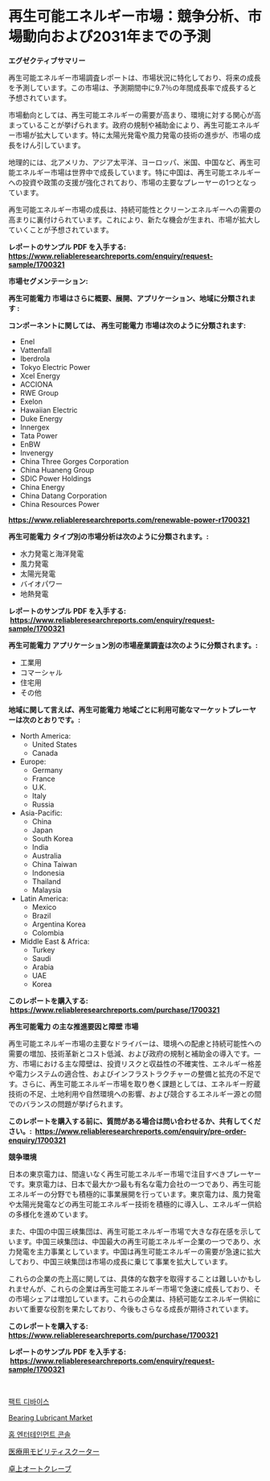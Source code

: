 <p><h1>再生可能エネルギー市場：競争分析、市場動向および2031年までの予測</h1></p><p><strong>エグゼクティブサマリー</strong></p>
<p><p>再生可能エネルギー市場調査レポートは、市場状況に特化しており、将来の成長を予測しています。この市場は、予測期間中に9.7％の年間成長率で成長すると予想されています。</p><p>市場動向としては、再生可能エネルギーの需要が高まり、環境に対する関心が高まっていることが挙げられます。政府の規制や補助金により、再生可能エネルギー市場が拡大しています。特に太陽光発電や風力発電の技術の進歩が、市場の成長をけん引しています。</p><p>地理的には、北アメリカ、アジア太平洋、ヨーロッパ、米国、中国など、再生可能エネルギー市場は世界中で成長しています。特に中国は、再生可能エネルギーへの投資や政策の支援が強化されており、市場の主要なプレーヤーの1つとなっています。</p><p>再生可能エネルギー市場の成長は、持続可能性とクリーンエネルギーへの需要の高まりに裏付けられています。これにより、新たな機会が生まれ、市場が拡大していくことが予想されています。</p></p>
<p><strong>レポートのサンプル PDF を入手する: <a href="https://www.reliableresearchreports.com/enquiry/request-sample/1700321">https://www.reliableresearchreports.com/enquiry/request-sample/1700321</a></strong></p>
<p><strong>市場セグメンテーション:</strong></p>
<p><strong> 再生可能電力 市場はさらに概要、展開、アプリケーション、地域に分類されます :</strong></p>
<p><strong>コンポーネントに関しては、 再生可能電力 市場は次のように分類されます: &nbsp;</strong></p>
<p><ul><li>Enel</li><li>Vattenfall</li><li>Iberdrola</li><li>Tokyo Electric Power</li><li>Xcel Energy</li><li>ACCIONA</li><li>RWE Group</li><li>Exelon</li><li>Hawaiian Electric</li><li>Duke Energy</li><li>Innergex</li><li>Tata Power</li><li>EnBW</li><li>Invenergy</li><li>China Three Gorges Corporation</li><li>China Huaneng Group</li><li>SDIC Power Holdings</li><li>China Energy</li><li>China Datang Corporation</li><li>China Resources Power</li></ul></p>
<p><strong><a href="https://www.reliableresearchreports.com/renewable-power-r1700321">https://www.reliableresearchreports.com/renewable-power-r1700321</a></strong></p>
<p><strong> 再生可能電力 タイプ別の市場分析は次のように分類されます。:</strong></p>
<p><ul><li>水力発電と海洋発電</li><li>風力発電</li><li>太陽光発電</li><li>バイオパワー</li><li>地熱発電</li></ul></p>
<p><strong>レポートのサンプル PDF を入手する: &nbsp;<a href="https://www.reliableresearchreports.com/enquiry/request-sample/1700321">https://www.reliableresearchreports.com/enquiry/request-sample/1700321</a></strong></p>
<p><strong> 再生可能電力 アプリケーション別の市場産業調査は次のように分類されます。:</strong></p>
<p><ul><li>工業用</li><li>コマーシャル</li><li>住宅用</li><li>その他</li></ul></p>
<p><strong>地域に関して言えば、再生可能電力 地域ごとに利用可能なマーケットプレーヤーは次のとおりです。:</strong></p>
<p><ul>
    <li>
        North America:
        <ul>
            <li>United States</li>
            <li>Canada</li>
        </ul>
    </li>
    <li>
        Europe:
        <ul>
            <li>Germany</li>
            <li>France</li>
            <li>U.K.</li>
            <li>Italy</li>
            <li>Russia</li>
        </ul>
    </li>
    <li>
        Asia-Pacific:
        <ul>
            <li>China</li>
            <li>Japan</li>
            <li>South Korea</li>
            <li>India</li>
            <li>Australia</li>
            <li>China Taiwan</li>
            <li>Indonesia</li>
            <li>Thailand</li>
            <li>Malaysia</li>
        </ul>
    </li>
    <li>
        Latin America:
        <ul>
            <li>Mexico</li>
            <li>Brazil</li>
            <li>Argentina Korea</li>
            <li>Colombia</li>
        </ul>
    </li>
    <li>
        Middle East & Africa:
        <ul>
            <li>Turkey</li>
            <li>Saudi</li>
            <li>Arabia</li>
            <li>UAE</li>
            <li>Korea</li>
        </ul>
    </li>
    </ul></p>
<p><strong>このレポートを購入する: &nbsp;<a href="https://www.reliableresearchreports.com/purchase/1700321">https://www.reliableresearchreports.com/purchase/1700321</a></strong></p>
<p><strong>再生可能電力 の主な推進要因と障壁 市場</strong></p>
<p><p>再生可能エネルギー市場の主要なドライバーは、環境への配慮と持続可能性への需要の増加、技術革新とコスト低減、および政府の規制と補助金の導入です。一方、市場における主な障壁は、投資リスクと収益性の不確実性、エネルギー格差や電力システムの適合性、およびインフラストラクチャーの整備と拡充の不足です。さらに、再生可能エネルギー市場を取り巻く課題としては、エネルギー貯蔵技術の不足、土地利用や自然環境への影響、および競合するエネルギー源との間でのバランスの問題が挙げられます。</p></p>
<p><strong>このレポートを購入する前に、質問がある場合は問い合わせるか、共有してください。:&nbsp; <a href="https://www.reliableresearchreports.com/enquiry/pre-order-enquiry/1700321">https://www.reliableresearchreports.com/enquiry/pre-order-enquiry/1700321</a></strong></p>
<p><strong>競争環境</strong></p>
<p><p>日本の東京電力は、間違いなく再生可能エネルギー市場で注目すべきプレーヤーです。東京電力は、日本で最大かつ最も有名な電力会社の一つであり、再生可能エネルギーの分野でも積極的に事業展開を行っています。東京電力は、風力発電や太陽光発電などの再生可能エネルギー技術を積極的に導入し、エネルギー供給の多様化を進めています。</p><p>また、中国の中国三峡集団は、再生可能エネルギー市場で大きな存在感を示しています。中国三峡集団は、中国最大の再生可能エネルギー企業の一つであり、水力発電を主力事業としています。中国は再生可能エネルギーの需要が急速に拡大しており、中国三峡集団は市場の成長に乗じて事業を拡大しています。</p><p>これらの企業の売上高に関しては、具体的な数字を取得することは難しいかもしれませんが、これらの企業は再生可能エネルギー市場で急速に成長しており、その市場シェアは増加しています。これらの企業は、持続可能なエネルギー供給において重要な役割を果たしており、今後もさらなる成長が期待されています。</p></p>
<p><strong>このレポートを購入する: &nbsp; <a href="https://www.reliableresearchreports.com/purchase/1700321">https://www.reliableresearchreports.com/purchase/1700321</a></strong></p>
<p><strong>レポートのサンプル PDF を入手する: &nbsp;<a href="https://www.reliableresearchreports.com/enquiry/request-sample/1700321">https://www.reliableresearchreports.com/enquiry/request-sample/1700321</a></strong><strong></strong></p>
<p>&nbsp;</p>
<p><p><a href="https://github.com/JackieFauhey9089475/Market-Research-Report-List-1/blob/main/209788229726.md">팩트 디바이스</a></p><p><a href="https://issuu.com/reportprime-2/docs/bearing-lubricant-market-size-2030.pptx">Bearing Lubricant Market</a></p><p><a href="https://github.com/Howaoole34545/Market-Research-Report-List-1/blob/main/899829429725.md">홈 엔터테인먼트 콘솔</a></p><p><a href="https://github.com/AaronVargas43/Market-Research-Report-List-1/blob/main/598557032688.md">医療用モビリティスクーター</a></p><p><a href="https://github.com/CloydAbbott2023/Market-Research-Report-List-1/blob/main/572418832689.md">卓上オートクレーブ</a></p></p>